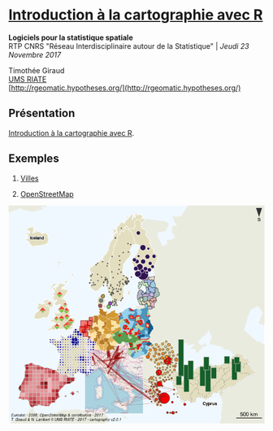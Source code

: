 # [Introduction à la cartographie avec R](https://rcarto.github.io/Intro_a_la_carto_avec_R/index.html)

**Logiciels pour la statistique spatiale**   
RTP CNRS "Réseau Interdisciplinaire autour de la Statistique" |  *Jeudi 23 Novembre 2017*   

Timothée Giraud  
[UMS RIATE](http://riate.cnrs.fr)  
[http://rgeomatic.hypotheses.org/](http://rgeomatic.hypotheses.org/)  


## Présentation 

[Introduction à la cartographie avec R](https://rcarto.github.io/Intro_a_la_carto_avec_R/index.html).



## Exemples

1. [Villes](https://rcarto.github.io/Intro_a_la_carto_avec_R/ex/ville.html)

2. [OpenStreetMap](https://rcarto.github.io/Intro_a_la_carto_avec_R/ex/osm.html)



![](img/map8.png)
